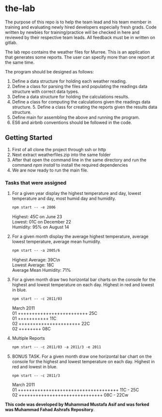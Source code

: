 # the-lab

The purpose of this repo is to help the team lead and his team member in training and evaluating newly hired developers especially fresh grads. Code written by newbies for training/practice will be checked in here and reviewed by their respective team leads. All feedback must be in written on gitlab.

The lab repo contains the weather files for Murree. This is an application that generates some reports. The user can specify more than one report at the same time.

The program should be designed as follows:

1. Define a data structure for holding each weather reading.
2. Define a class for parsing the files and populating the readings data structure with correct data types.
3. Define a data structure for holding the calculations results.
4. Define a class for computing the calculations given the readings data structure. 5. Define a class for creating the reports given the results data structure.
5. Define main for assembling the above and running the program.
6. ES6 and airbnb conventions should be followed in the code.

## Getting Started

1. First of all clone the project through ssh or http
2. Next extract weatherfiles.zip into the same folder
3. After that open the command line in the same directory and run the command <em> npm install </em> to install the required dependencies
4. We are now ready to run the main file.

### Tasks that were assigned

1. For a given year display the highest temperature and day, lowest temperature and day, most humid day and humidity.

   ```diff
   npm start -- -e 2006
   ```

   Highest: 45C on June 23 <br />
   Lowest: 01C on December 22 <br />
   Humidity: 95% on August 14 <br />

2. For a given month display the average highest temperature, average lowest temperature, average mean humidity.

   ```diff
   npm start -- -a 2005/6
   ```

   Highest Average: 39C\n <br />
   Lowest Average: 18C <br />
   Average Mean Humidity: 71% <br />

3. For a given month draw two horizontal bar charts on the console for the highest and lowest temperature on each day. Highest in red and lowest in blue.

   ```diff
   npm start -- -c 2011/03
   ```

   March 2011 <br />
   01 +++++++++++++++++++++++++ 25C <br />
   01 +++++++++++ 11C <br />
   02 ++++++++++++++++++++++ 22C <br />
   02 ++++++++ 08C <br />

4. Multiple Reports

   ```diff 
   npm start -- -c 2011/03 -a 2011/3 -e 2011
   ```

5. BONUS TASK. For a given month draw one horizontal bar chart on the console for the highest and lowest temperature on each day. Highest in red and lowest in blue.

   ```diff 
   npm start -- -c 2011/3
   ```

   March 2011 <br />
   01 ++++++++++++++++++++++++++++++++++++ 11C - 25C <br />
   02 ++++++++++++++++++++++++++++++ 08C - 22Cw <br />

**This code was developed by Muhammad Mustafa Asif and was forked was Muhammad Fahad Ashrafs Repository**.


